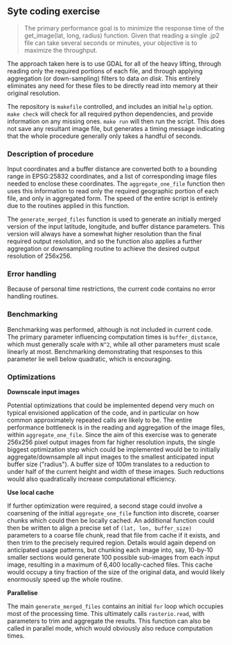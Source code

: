## Syte coding exercise

> The primary performance goal is to minimize the response time of the
> get_image(lat, long, radius) function. Given that reading a single .jp2 file
> can take several seconds or minutes, your objective is to maximize the
> throughput.

The approach taken here is to use GDAL for all of the heavy lifting, through
reading only the required portions of each file, and through applying
aggregation (or down-sampling) filters to data _on disk_. This entirely
eliminates any need for these files to be directly read into memory at their
original resolution.

The repository is `makefile` controlled, and includes an initial `help` option.
`make check` will check for all required python dependencies, and provide
information on any missing ones. `make run` will then run the script. This does
not save any resultant image file, but generates a timing message indicating
that the whole procedure generally only takes a handful of seconds.

### Description of procedure

Input coordinates and a buffer distance are converted both to a bounding range
in EPSG:25832 coordinates, and a list of corresponding image files needed to
enclose these coordinates. The `aggregate_one_file` function then uses this
information to read only the required geographic portion of each file, and only
in aggregated form. The speed of the entire script is entirely due to the
routines applied in this function.

The `generate_merged_files` function is used to generate an initially merged
version of the input latitude, longitude, and buffer distance parameters. This
version will always have a somewhat higher resolution than the final required
output resolution, and so the function also applies a further aggregation or
downsampling routine to achieve the desired output resolution of 256x256.

### Error handling

Because of personal time restrictions, the current code contains no error
handling routines.

### Benchmarking

Benchmarking was performed, although is not included in current code. The
primary parameter influencing computation times is `buffer_distance`, which
must generally scale with `N^2`, while all other parameters must scale linearly
at most. Benchmarking demonstrating that responses to this parameter lie well
below quadratic, which is encouraging.

### Optimizations

**Downscale input images**

Potential optimizations that could be implemented depend very much on typical
envisioned application of the code, and in particular on how common
approximately repeated calls are likely to be. The entire performance
bottleneck is in the reading and aggregation of the image files, within
`aggregate_one_file`. Since the aim of this exercise was to generate 256x256
pixel output images from far higher resolution inputs, the single biggest
optimization step which could be implemented would be to initially
aggregate/downsample all input images to the smallest anticipated input buffer
size ("radius"). A buffer size of 100m translates to a reduction to under half
of the current height and width of these images. Such reductions would also
quadratically increase computational efficiency.

**Use local cache**

If further optimization were required, a second stage could involve a
coarsening of the initial `aggregate_one_file` function into discrete, coarser
chunks which could then be locally cached. An additional function could then be
written to align a precise set of `(lat, lon, buffer_size)` parameters to a
coarse file chunk, read that file from cache if it exists, and then trim to the
precisely required region. Details would again depend on anticipated usage
patterns, but chunking each image into, say, 10-by-10 smaller sections would
generate 100 possible sub-images from each input image, resulting in a maximum
of 6,400 locally-cached files. This cache would occupy a tiny fraction of the
size of the original data, and would likely enormously speed up the whole
routine.

**Parallelise**

The main `generate_merged_files` contains an initial `for` loop which occupies
most of the processing time. This ultimately calls `rasterio.read`, with
parameters to trim and aggregate the results. This function can also be called
in parallel mode, which would obviously also reduce computation times.

